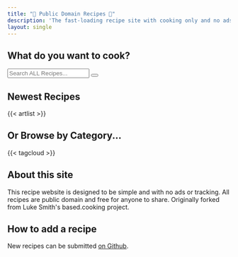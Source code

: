 ```yaml
---
title: "🍲 Public Domain Recipes 🍳"
description: 'The fast-loading recipe site with cooking only and no ads.'
layout: single
---
```


## What do you want to cook?

<div class="search js-only">
  <input type="text" id="search" placeholder="Search ALL Recipes...">
  <button id="clear-search">
    <svg xmlns="http://www.w3.org/2000/svg" class="ionicon" viewBox="0 0 512 512"><title>Backspace</title><path d="M135.19 390.14a28.79 28.79 0 0021.68 9.86h246.26A29 29 0 00432 371.13V140.87A29 29 0 00403.13 112H156.87a28.84 28.84 0 00-21.67 9.84v0L46.33 256l88.86 134.11z" fill="none" stroke="currentColor" stroke-linejoin="round" stroke-width="32"></path><path fill="none" stroke="currentColor" stroke-linecap="round" stroke-linejoin="round" stroke-width="32" d="M336.67 192.33L206.66 322.34M336.67 322.34L206.66 192.33M336.67 192.33L206.66 322.34M336.67 322.34L206.66 192.33"></path></svg>
  </button>
</div>

<script>
// @license magnet:?xt=urn:btih:5ac446d35272cc2e4e85e4325b146d0b7ca8f50c&dn=unlicense.txt Unlicense

document.addEventListener("DOMContentLoaded", () => {
  for (e of document.getElementsByClassName("js-only")) {
    e.classList.remove("js-only");
  }

  const recipes = document.querySelectorAll("#artlist li");
  const search = document.getElementById("search");
  const oldheading = document.getElementById("newest-recipes");
  const clearSearch = document.getElementById("clear-search");
  const artlist = document.getElementById("artlist");

  search.addEventListener("input", () => {
    // grab search input value
    const searchText = search.value.toLowerCase().trim().normalize('NFD').replace(/\p{Diacritic}/gu, "");
    const searchTerms = searchText.split(" ");
    const hasFilter = searchText.length > 0;

    artlist.classList.toggle("list-searched", hasFilter);
    oldheading.classList.toggle("hidden", hasFilter);

    // for each recipe hide all but matched
    recipes.forEach(recipe => {
      const searchString = `${recipe.textContent} ${recipe.dataset.tags}`.toLowerCase().normalize('NFD').replace(/\p{Diacritic}/gu, "");
      const isMatch = searchTerms.every(term => searchString.includes(term));

      recipe.hidden = !isMatch;
      recipe.classList.toggle("matched-recipe", hasFilter && isMatch);
    })
  })

  clearSearch.addEventListener("click", () => {
    search.value = "";
    recipes.forEach(recipe => {
      recipe.hidden = false;
      recipe.classList.remove("matched-recipe");
    })

    artlist.classList.remove("list-searched");
    oldheading.classList.remove("hidden");
  })
})
// @license-end
</script>

## Newest Recipes

{{< artlist >}}

## Or Browse by Category...

{{< tagcloud >}}

## About this site

This recipe website is designed to be simple and with no ads or tracking. All recipes are public domain and free for anyone to share. Originally forked from Luke Smith's based.cooking project.

## How to add a recipe

New recipes can be submitted [on Github](https://github.com/ronaldlong46/public-domain-recipes).
